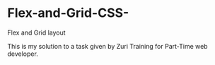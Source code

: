 # Flex-and-Grid-CSS-
Flex and Grid layout 

This is my solution to a task given by Zuri Training for Part-Time web developer.
